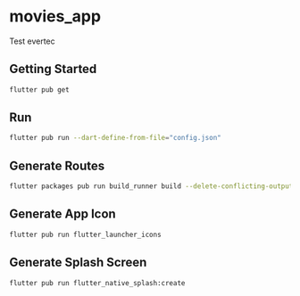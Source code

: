 # movies_app

Test evertec

## Getting Started

```bash
flutter pub get
```

## Run

```bash
flutter pub run --dart-define-from-file="config.json"
```

## Generate Routes

```bash
flutter packages pub run build_runner build --delete-conflicting-outputs
```

## Generate App Icon

```bash
flutter pub run flutter_launcher_icons
```

## Generate Splash Screen

```bash
flutter pub run flutter_native_splash:create
```